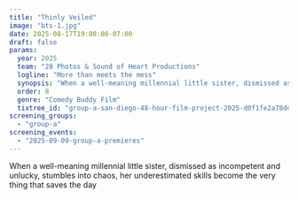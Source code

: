```yaml
---
title: "Thinly Veiled"
image: "bts-1.jpg"
date: 2025-08-17T19:00:00-07:00
draft: false
params:
  year: 2025
  team: "28 Photos & Sound of Heart Productions"
  logline: "More than meets the mess"
  synopsis: "When a well-meaning millennial little sister, dismissed as incompetent and unlucky, stumbles into chaos, her underestimated skills become the very thing that saves the day"
  order: 8
  genre: "Comedy Buddy Film"
  tixtree_id: "group-a-san-diego-48-hour-film-project-2025-d0f1fe2a78dd"
screening_groups:
  - "group-a"
screening_events:
  - "2025-09-09-group-a-premieres"
---
```


When a well-meaning millennial little sister, dismissed as incompetent and unlucky, stumbles into chaos, her underestimated skills become the very thing that saves the day

